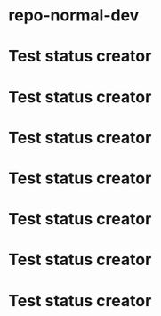 # repo-normal-dev



# Test status creator


# Test status creator



# Test status creator






# Test status creator





# Test status creator








# Test status creator






# Test status creator
